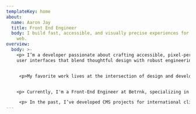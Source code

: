 ```yaml
---
templateKey: home
about:
  name: Aaron Jay
  title: Front End Engineer
  body: I build fast, accessible, and visually precise experiences for the modern
    web.
overview:
  body: >-
    <﻿p> I’m a developer passionate about crafting accessible, pixel-perfect
    user interfaces that blend thoughtful design with robust engineering. <﻿/p>


     <p>My favorite work lives at the intersection of design and development—creating experiences that not only look great but are meticulously built for performance and usability. </p>


    <p> Currently, I'm a Front-End Engineer at Betrnk, specializing in development. I help design, build, and maintain the UI components that power Betrnk's frontend, ensuring our platform meets web accessibility standards and best practices to deliver an inclusive user experience.</p>

     <p> In the past, I’ve developed CMS projects for international clients and built software across agencies, startups, and businesses in industries ranging from digital media to tech.</p>
---
```

